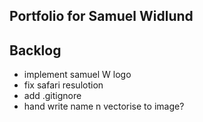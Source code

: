 ## Portfolio for Samuel Widlund

## Backlog
- implement samuel W logo
- fix safari resulotion
- add .gitignore
- hand write name n vectorise to image?
